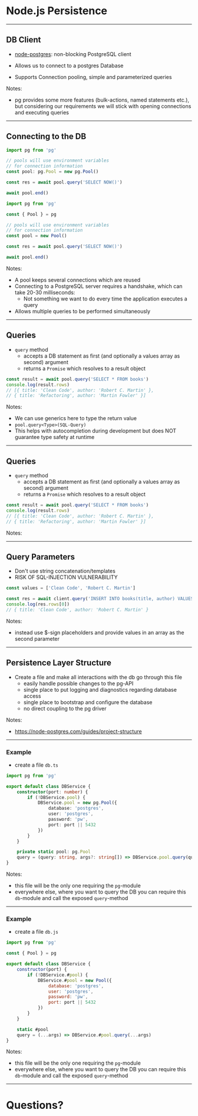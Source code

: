 # Node.js Persistence

---

## DB Client

- [node-postgres](https://www.npmjs.com/package/pg): non-blocking PostgreSQL client

- Allows us to connect to a postgres Database
- Supports Connection pooling, simple and parameterized queries

Notes:

- pg provides some more features (bulk-actions, named statements etc.), but considering our requirements we will stick with opening connections and executing queries

---

## Connecting to the DB

```typescript
import pg from 'pg'

// pools will use environment variables
// for connection information
const pool: pg.Pool = new pg.Pool()

const res = await pool.query('SELECT NOW()')

await pool.end()

```
<!-- .element class="code-wrapper" data-tags="typescript" -->

```javascript
import pg from 'pg'

const { Pool } = pg

// pools will use environment variables
// for connection information
const pool = new Pool()

const res = await pool.query('SELECT NOW()')

await pool.end()

```
<!-- .element class="code-wrapper" data-tags="nodejs" -->
Notes:

- A pool keeps several connections which are reused
- Connecting to a PostgreSQL server requires a handshake, which can take 20-30 milliseconds:
  - Not something we want to do every time the application executes a query
- Allows multiple queries to be performed simultaneously

---
<!-- .slide: data-tags="typescript" -->

## Queries

- `query` method
  - accepts a DB statement as first (and optionally a values array as second) argument
  - returns a `Promise` which resolves to a result object

```typescript
const result = await pool.query('SELECT * FROM books')
console.log(result.rows)
// [{ title: 'Clean Code', author: 'Robert C. Martin' },
// { title: 'Refactoring', author: 'Martin Fowler' }]
```

Notes:

- We can use generics here to type the return value 
- ```pool.query<Type>(SQL-Query)```
- This helps with autocompletion during development but does NOT guarantee type safety at runtime


---
<!-- .slide: data-tags="nodejs" -->

## Queries

- `query` method
  - accepts a DB statement as first (and optionally a values array as second) argument
  - returns a `Promise` which resolves to a result object

```javascript
const result = await pool.query('SELECT * FROM books')
console.log(result.rows)
// [{ title: 'Clean Code', author: 'Robert C. Martin' },
// { title: 'Refactoring', author: 'Martin Fowler' }]
```

Notes:

---


## Query Parameters

- Don't use string concatenation/templates
- RISK OF SQL-INJECTION VULNERABILITY

```javascript
const values = ['Clean Code', 'Robert C. Martin']

const res = await client.query('INSERT INTO books(title, author) VALUES($1, $2) RETURNING *', values)
console.log(res.rows[0])
// { title: 'Clean Code', author: 'Robert C. Martin' }
```

Notes:

- instead use $-sign placeholders and provide values in an array as the second parameter

---

## Persistence Layer Structure

- Create a file and make all interactions with the db go through this file
  - easily handle possible changes to the pg-API
  - single place to put logging and diagnostics regarding database access
  - single place to bootstrap and configure the database
  - no direct coupling to the pg driver

Notes:

- <https://node-postgres.com/guides/project-structure>

---
<!-- .slide: data-tags="typescript" -->
### Example

- create a file `db.ts`

```typescript
import pg from 'pg'

export default class DBService {
    constructor(port: number) {
        if (!DBService.pool) {
            DBService.pool = new pg.Pool({
                database: 'postgres',
                user: 'postgres',
                password: 'pw',
                port: port || 5432
            })
        }
    }

    private static pool: pg.Pool
    query = (query: string, args?: string[]) => DBService.pool.query(query,args || [])
}
```

Notes:

- this file will be the only one requiring the `pg`-module
- everywhere else, where you want to query the DB you can require this `db`-module and call the exposed `query`-method

---
<!-- .slide: data-tags="nodejs" -->

### Example

- create a file `db.js`

```javascript
import pg from 'pg'

const { Pool } = pg

export default class DBService {
    constructor(port) {
        if (!DBService.#pool) {
            DBService.#pool = new Pool({
                database: 'postgres',
                user: 'postgres',
                password: 'pw',
                port: port || 5432
            })
        }
    }

    static #pool
    query = (...args) => DBService.#pool.query(...args)
}
```

Notes:

- this file will be the only one requiring the `pg`-module
- everywhere else, where you want to query the DB you can require this `db`-module and call the exposed `query`-method

---

# Questions?
